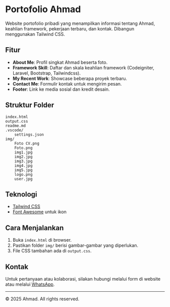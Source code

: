# Portofolio Ahmad

Website portofolio pribadi yang menampilkan informasi tentang Ahmad, keahlian framework, pekerjaan terbaru, dan kontak. Dibangun menggunakan Tailwind CSS.

## Fitur

- **About Me**: Profil singkat Ahmad beserta foto.
- **Framework Skill**: Daftar dan skala keahlian framework (Codeigniter, Laravel, Bootstrap, Tailwindcss).
- **My Recent Work**: Showcase beberapa proyek terbaru.
- **Contact Me**: Formulir kontak untuk mengirim pesan.
- **Footer**: Link ke media sosial dan kredit desain.

## Struktur Folder

```
index.html
output.css
readme.md
.vscode/
    settings.json
img/
    Foto CV.png
    Foto.png
    img1.jpg
    img2.jpg
    img3.jpg
    img4.jpg
    img5.jpg
    logo.png
    user.jpg
```

## Teknologi

- [Tailwind CSS](https://tailwindcss.com/)
- [Font Awesome](https://fontawesome.com/) untuk ikon

## Cara Menjalankan

1. Buka `index.html` di browser.
2. Pastikan folder `img/` berisi gambar-gambar yang diperlukan.
3. File CSS tambahan ada di `output.css`.

## Kontak

Untuk pertanyaan atau kolaborasi, silakan hubungi melalui form di website atau melalui [WhatsApp](https://wa.me/+6282124840545).

---
© 2025 Ahmad. All rights reserved.
